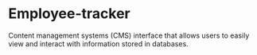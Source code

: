# Employee-tracker
Content management systems (CMS) interface that allows users to easily view and interact with information stored in databases.
